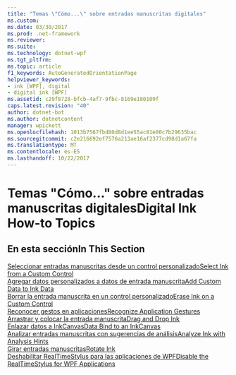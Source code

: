 ```yaml
---
title: "Temas \"Cómo...\" sobre entradas manuscritas digitales"
ms.custom: 
ms.date: 03/30/2017
ms.prod: .net-framework
ms.reviewer: 
ms.suite: 
ms.technology: dotnet-wpf
ms.tgt_pltfrm: 
ms.topic: article
f1_keywords: AutoGeneratedOrientationPage
helpviewer_keywords:
- ink [WPF], digital
- digital ink [WPF]
ms.assetid: c29f8728-bfcb-4af7-9fbc-8169e180109f
caps.latest.revision: "40"
author: dotnet-bot
ms.author: dotnetcontent
manager: wpickett
ms.openlocfilehash: 1013b7567fbd80d8d1ee55ac81e00c7b29635bac
ms.sourcegitcommit: c2e216692ef7576a213ae16af2377cd98d1a67fa
ms.translationtype: MT
ms.contentlocale: es-ES
ms.lasthandoff: 10/22/2017
---
```

# <a name="digital-ink-how-to-topics"></a><span data-ttu-id="dfd75-102">Temas "Cómo..." sobre entradas manuscritas digitales</span><span class="sxs-lookup"><span data-stu-id="dfd75-102">Digital Ink How-to Topics</span></span>
## <a name="in-this-section"></a><span data-ttu-id="dfd75-103">En esta sección</span><span class="sxs-lookup"><span data-stu-id="dfd75-103">In This Section</span></span>  
 [<span data-ttu-id="dfd75-104">Seleccionar entradas manuscritas desde un control personalizado</span><span class="sxs-lookup"><span data-stu-id="dfd75-104">Select Ink from a Custom Control</span></span>](../../../../docs/framework/wpf/advanced/how-to-select-ink-from-a-custom-control.md)  
  [<span data-ttu-id="dfd75-105">Agregar datos personalizados a datos de entrada manuscrita</span><span class="sxs-lookup"><span data-stu-id="dfd75-105">Add Custom Data to Ink Data</span></span>](../../../../docs/framework/wpf/advanced/how-to-add-custom-data-to-ink-data.md)  
  [<span data-ttu-id="dfd75-106">Borrar la entrada manuscrita en un control personalizado</span><span class="sxs-lookup"><span data-stu-id="dfd75-106">Erase Ink on a Custom Control</span></span>](../../../../docs/framework/wpf/advanced/how-to-erase-ink-on-a-custom-control.md)  
  [<span data-ttu-id="dfd75-107">Reconocer gestos en aplicaciones</span><span class="sxs-lookup"><span data-stu-id="dfd75-107">Recognize Application Gestures</span></span>](../../../../docs/framework/wpf/advanced/how-to-recognize-application-gestures.md)  
  [<span data-ttu-id="dfd75-108">Arrastrar y colocar la entrada manuscrita</span><span class="sxs-lookup"><span data-stu-id="dfd75-108">Drag and Drop Ink</span></span>](../../../../docs/framework/wpf/advanced/how-to-drag-and-drop-ink.md)  
  [<span data-ttu-id="dfd75-109">Enlazar datos a InkCanvas</span><span class="sxs-lookup"><span data-stu-id="dfd75-109">Data Bind to an InkCanvas</span></span>](../../../../docs/framework/wpf/advanced/how-to-data-bind-to-an-inkcanvas.md)  
  [<span data-ttu-id="dfd75-110">Analizar entradas manuscritas con sugerencias de análisis</span><span class="sxs-lookup"><span data-stu-id="dfd75-110">Analyze Ink with Analysis Hints</span></span>](../../../../docs/framework/wpf/advanced/how-to-analyze-ink-with-analysis-hints.md)  
  [<span data-ttu-id="dfd75-111">Girar entradas manuscritas</span><span class="sxs-lookup"><span data-stu-id="dfd75-111">Rotate Ink</span></span>](../../../../docs/framework/wpf/advanced/how-to-rotate-ink.md)  
  [<span data-ttu-id="dfd75-112">Deshabilitar RealTimeStylus para las aplicaciones de WPF</span><span class="sxs-lookup"><span data-stu-id="dfd75-112">Disable the RealTimeStylus for WPF Applications</span></span>](../../../../docs/framework/wpf/advanced/disable-the-realtimestylus-for-wpf-applications.md)
